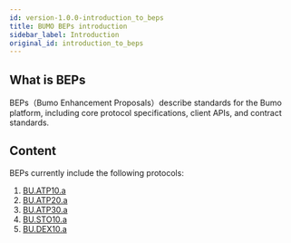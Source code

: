 ```yaml
---
id: version-1.0.0-introduction_to_beps
title: BUMO BEPs introduction
sidebar_label: Introduction
original_id: introduction_to_beps
---
```



## What is BEPs

BEPs（Bumo Enhancement Proposals）describe standards for the Bumo platform, including core protocol specifications, client APIs, and contract standards.

## Content

BEPs currently include the following protocols:
1. [BU.ATP10.a](../atp_10)
1. [BU.ATP20.a](../atp_20)
1. [BU.ATP30.a](../atp_30)
1. [BU.STO10.a](../sto_10)
1. [BU.DEX10.a](../dex_10)